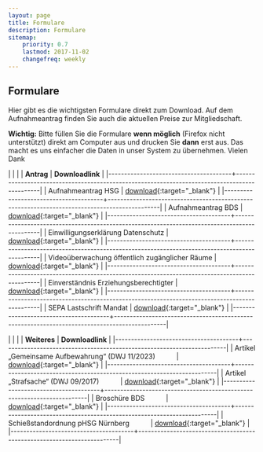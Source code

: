 ```yaml
---
layout: page
title: Formulare
description: Formulare
sitemap:
    priority: 0.7
    lastmod: 2017-11-02
    changefreq: weekly
---
```


## Formulare

Hier gibt es die wichtigsten Formulare direkt zum Download. Auf dem Aufnahmeantrag finden Sie auch die aktuellen Preise zur Mitgliedschaft.

**Wichtig:** Bitte füllen Sie die Formulare **wenn möglich** (Firefox nicht unterstützt) direkt am Computer aus und drucken Sie **dann** erst aus. Das macht es uns einfacher die Daten in unser System zu übernehmen. Vielen Dank

|                                       |                                                                                              |
| **Antrag**                            |   **Downloadlink**                                                                           |
|---------------------------------------+----------------------------------------------------------------------------------------------|
| Aufnahmeantrag HSG                    | [download](/formulare/Aufnahmeantrag_pHSG_05-05-2023.pdf){:target="_blank"}                  |
|---------------------------------------+----------------------------------------------------------------------------------------------|
| Aufnahmeantrag BDS                    | [download](/formulare/BDS-HSG_Aufnahmeantrag_08-01-2019.pdf){:target="_blank"}               |
|---------------------------------------+----------------------------------------------------------------------------------------------|
| Einwilligungserklärung Datenschutz    | [download](/formulare/datenschutz.pdf){:target="_blank"} |
|---------------------------------------+----------------------------------------------------------------------------------------------|
| Videoüberwachung öffentlich zugänglicher Räume | [download](/formulare/video.pdf){:target="_blank"} |
|---------------------------------------+----------------------------------------------------------------------------------------------|
| Einverständnis Erziehungsberechtigter | [download](/formulare/Erziehungsberechtigten-Okay.pdf){:target="_blank"}                     |
|---------------------------------------+----------------------------------------------------------------------------------------------|
| SEPA Lastschrift Mandat               | [download](/formulare/SEPA-Mandat_Formular_2019.pdf){:target="_blank"}                       |
|---------------------------------------+----------------------------------------------------------------------------------------------|

|                                       |                                                                        |
| **Weiteres**                          |   **Downloadlink**                                                       |
|---------------------------------------+------------------------------------------------------------------------|
| Artikel „Gemeinsame Aufbewahrung“ (DWJ 11/2023) &nbsp; &nbsp; &nbsp; &nbsp; &nbsp; | [download](/formulare/Gemeinsame-Aufbewahrung.pdf){:target="_blank"} |
|---------------------------------------+------------------------------------------------------------------------|
| Artikel „Strafsache“ (DWJ 09/2017) &nbsp; &nbsp; &nbsp; &nbsp; &nbsp; | [download](/formulare/Strafsache_Sachkunde_Kurs.pdf){:target="_blank"} |
|---------------------------------------+------------------------------------------------------------------------|
| Broschüre BDS &nbsp; &nbsp; &nbsp; &nbsp; &nbsp; | [download](https://www.bdsnet.de/ressourcen/downloads/brosch%C3%BCre_bund%20deutscher%20sportsch%C3%BCtzen_stand2019.pdf){:target="_blank"} |
|---------------------------------------+------------------------------------------------------------------------|
| Schießstandordnung pHSG Nürnberg &nbsp; &nbsp; &nbsp; &nbsp; &nbsp; | [download](/formulare/Schiessstandordnung.pdf){:target="_blank"} |
|---------------------------------------+------------------------------------------------------------------------|
